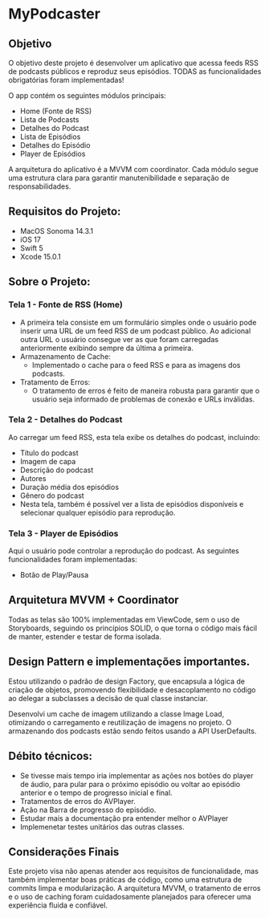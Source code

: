 # MyPodcaster

## Objetivo
O objetivo deste projeto é desenvolver um aplicativo que acessa feeds RSS de podcasts públicos e reproduz seus episódios. TODAS as funcionalidades obrigatórias foram implementadas!

O app contém os seguintes módulos principais:

- Home (Fonte de RSS)
- Lista de Podcasts
- Detalhes do Podcast
- Lista de Episódios
- Detalhes do Episódio
- Player de Episódios
  
A arquitetura do aplicativo é a MVVM com coordinator. 
Cada módulo segue uma estrutura clara para garantir manutenibilidade e separação de responsabilidades.

## Requisitos do Projeto:

- MacOS Sonoma 14.3.1
- iOS 17
- Swift 5
- Xcode 15.0.1

## Sobre o Projeto:

### Tela 1 - Fonte de RSS (Home)
- A primeira tela consiste em um formulário simples onde o usuário pode inserir uma URL de um feed RSS de um podcast público. Ao adicional outra URL o usuário consegue ver as que foram carregadas anteriormente exibindo sempre da última a primeira.
- Armazenamento de Cache:
  - Implementado o cache para o feed RSS e para as imagens dos podcasts.
- Tratamento de Erros:
  - O tratamento de erros é feito de maneira robusta para garantir que o usuário seja informado de problemas de conexão e URLs inválidas.

### Tela 2 - Detalhes do Podcast
Ao carregar um feed RSS, esta tela exibe os detalhes do podcast, incluindo:

- Título do podcast
- Imagem de capa
- Descrição do podcast
- Autores
- Duração média dos episódios
- Gênero do podcast
- Nesta tela, também é possível ver a lista de episódios disponíveis e selecionar qualquer episódio para reprodução.

### Tela 3 - Player de Episódios
Aqui o usuário pode controlar a reprodução do podcast. 
As seguintes funcionalidades foram implementadas:

- Botão de Play/Pausa

## Arquitetura MVVM + Coordinator
Todas as telas são 100% implementadas em ViewCode, sem o uso de Storyboards, seguindo os princípios SOLID, o que torna o código mais fácil de manter, estender e testar de forma isolada.

## Design Pattern e implementações importantes.
Estou utilizando o padrão de design Factory, que encapsula a lógica de criação de objetos, promovendo flexibilidade e desacoplamento no código ao delegar a subclasses a decisão de qual classe instanciar.

Desenvolvi um cache de imagem utilizando a classe Image Load, otimizando o carregamento e reutilização de imagens no projeto.
O armazenando dos podcasts estão sendo feitos usando a API UserDefaults.

## Débito técnicos:
  - Se tivesse mais tempo iria implementar as ações nos botões do player de áudio,  para pular para o próximo episódio ou voltar ao episódio anterior e o tempo de progresso inicial e final.
  - Tratamentos de erros do AVPlayer.
  - Ação na Barra de progresso do episódio.
  - Estudar mais a documentação pra entender melhor o AVPlayer
  - Implemenetar testes unitários das outras classes.
    

## Considerações Finais
Este projeto visa não apenas atender aos requisitos de funcionalidade, mas também implementar boas práticas de código, como uma estrutura de commits limpa e modularização. A arquitetura MVVM, o tratamento de erros e o uso de caching foram cuidadosamente planejados para oferecer uma experiência fluida e confiável.
